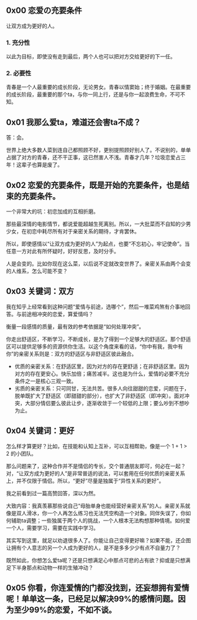 ## 0x00 恋爱の充要条件

让双方成为更好的人。

### 1. 充分性

以此为目标，即使没有走到最后，两个人也可以把对方交给更好的下一任。

### 2. 必要性

青春是一个人最重要的成长阶段，无论男女。青春以情窦始；终于婚姻。在最重要的成长阶段，最重要的那个ta，与你一同上行，还是与你一起浪费生命，不可不知。

## 0x01 我那么爱ta，难道还会害ta不成？

答：会。

世界上绝大多数人菜到连自己都照顾不好，更别提照顾好别人了。不说别的，单单占据了对方的青春，还不干正事，这已然害人不浅。青春才几年？垃圾恋爱占三年！这辈子也算是废了。

## 0x02 恋爱的充要条件，既是开始的充要条件，也是结束的充要条件。

一个非常大的坑：初恋加成的互相折磨。

那些最深情的电影情节，都说爱能超越生死离别。所以，一大批菜而不自知的少男少女，在初恋中耗尽所有对于亲密关系的期待，才肯罢休。

所以，即使感情以“让双方成为更好的人”为起点，也要“不忘初心，牢记使命”。当任意一方对此有所怀疑时，好好反思，及时分手。

人是会变的。比如你现在这么菜，以后说不定就改变世界了。亲密关系由两个会变的人维系，怎么可能不变？

## 0x03 关键词：双方

我在知乎上经常看到这种问题“爱情与前途，选哪个”，然后一堆菜鸡煞有介事地回答。与前途相冲突的恋爱，算爱情吗？

衡量一段感情的质量，最有效的参考依据是“如何处理冲突”。

你走出舒适区，不断学习，不断成长，是为了得到一个足够大的舒适区。那个舒适区可以提供足够多的资源供你生活。以这个角度来看的话，“你中有我，我中有你”的亲密关系则是：双方的舒适区与非舒适区彼此融合。

- 优质的亲密关系：在舒适区里，因为对方的存在更舒适；在非舒适区里。因为对方的存在更安心。快乐加倍；痛苦减半。这也是为什么，爱情的必要不充分条件之一是核心三观一致。
- 劣质的亲密关系：只可同甘，无法共苦。很多人向往甜甜的恋爱，问题在于，脱单既扩大了舒适区（即甜甜的部分），也扩大了非舒适区（即冲突）。面对冲突，大部分情侣要么彼此让步，逐渐收敛于一个较低的上限；要么吵到不想吵为止。

## 0x04 关键词：更好

怎么样才算更好？比如，在技能和认知上互补，可以互相帮助，像是一个 1 + 1 > 2 的小团队。

那么问题来了，这种合作并不是情侣的专长，交个普通朋友即可，何必在一起？对，“让双方成为更好的人”是非常普适的说法，可以套用在任何优质的亲密关系上，并不仅限于情侣。所以，“更好”尽量是独属于“异性关系的更好”。

我之前看到过一篇高赞回答，深以为然。

大致内容：我真羡慕那些说自己“母胎单身也能经营好亲密关系”的人。亲密关系就像是双人滑冰，你一个人再怎么练习也无法凭空构造一个对象。同伴失误了，你如何辅助ta调整；一些独属于两个人的挑战，一个人根本无法构想那种情境。如何爱一个人，需要学习，需要在实践中学习。

其实写到这里，就足以劝退很多人了。你能让自己变得更好嘛？如果不能，还企图让拥有个人意志的另一个人成为更好的人，是不是多多少少有点不自量力了？

既然如此，你想怎么爱ta呢？还是只想满足心中那点可悲的占有欲？抑或是只想满足下半身那点和动物一样的生殖冲动？

## 0x05 你看，你连爱情的门都没找到，还妄想拥有爱情呢！单单这一条，已经足以解决99%的感情问题。因为至少99%的恋爱，不如不谈。